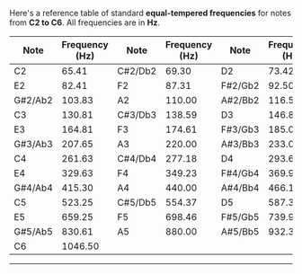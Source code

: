 Here's a reference table of standard **equal-tempered frequencies** for notes from **C2 to C6**. All frequencies are in **Hz**.

| Note    | Frequency (Hz) | Note    | Frequency (Hz) | Note    | Frequency (Hz) | Note    | Frequency (Hz) |
| ------- | -------------- | ------- | -------------- | ------- | -------------- | ------- | -------------- |
| C2      | 65.41          | C#2/Db2 | 69.30          | D2      | 73.42          | D#2/Eb2 | 77.78          |
| E2      | 82.41          | F2      | 87.31          | F#2/Gb2 | 92.50          | G2      | 98.00          |
| G#2/Ab2 | 103.83         | A2      | 110.00         | A#2/Bb2 | 116.54         | B2      | 123.47         |
| C3      | 130.81         | C#3/Db3 | 138.59         | D3      | 146.83         | D#3/Eb3 | 155.56         |
| E3      | 164.81         | F3      | 174.61         | F#3/Gb3 | 185.00         | G3      | 196.00         |
| G#3/Ab3 | 207.65         | A3      | 220.00         | A#3/Bb3 | 233.08         | B3      | 246.94         |
| C4      | 261.63         | C#4/Db4 | 277.18         | D4      | 293.66         | D#4/Eb4 | 311.13         |
| E4      | 329.63         | F4      | 349.23         | F#4/Gb4 | 369.99         | G4      | 392.00         |
| G#4/Ab4 | 415.30         | A4      | 440.00         | A#4/Bb4 | 466.16         | B4      | 493.88         |
| C5      | 523.25         | C#5/Db5 | 554.37         | D5      | 587.33         | D#5/Eb5 | 622.25         |
| E5      | 659.25         | F5      | 698.46         | F#5/Gb5 | 739.99         | G5      | 783.99         |
| G#5/Ab5 | 830.61         | A5      | 880.00         | A#5/Bb5 | 932.33         | B5      | 987.77         |
| C6      | 1046.50        |         |                |         |                |         |                |

---
